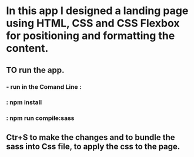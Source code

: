 # In this app I designed a landing page using HTML, CSS and CSS Flexbox for positioning and formatting the content.

## TO run the app.
### - run in the Comand Line :
### : npm install
### : npm run compile:sass
##  Ctr+S to make the changes and to bundle the sass into Css file, to apply the css to the page.

